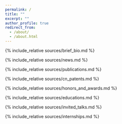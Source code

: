 ```yaml
---
permalink: /
title: ""
excerpt: ""
author_profile: true
redirect_from: 
  - /about/
  - /about.html
---
```


<!-- {% if site.google_scholar_stats_use_cdn %}
{% assign gsDataBaseUrl = "https://cdn.jsdelivr.net/gh/" | append: site.repository | append: "@" %}
{% else %}
{% assign gsDataBaseUrl = "https://raw.githubusercontent.com/" | append: site.repository | append: "/" %}
{% endif %}
{% assign url = gsDataBaseUrl | append: "google-scholar-stats/gs_data_shieldsio.json" %} -->

<span class='anchor' id='about-me'></span>

{% include_relative sources/brief_bio.md %}

{% include_relative sources/news.md %}

{% include_relative sources/publications.md %}

{% include_relative sources/cn_patents.md %}

{% include_relative sources/honors_and_awards.md %}

{% include_relative sources/educations.md %}

{% include_relative sources/invited_talks.md %}

{% include_relative sources/internships.md %}

